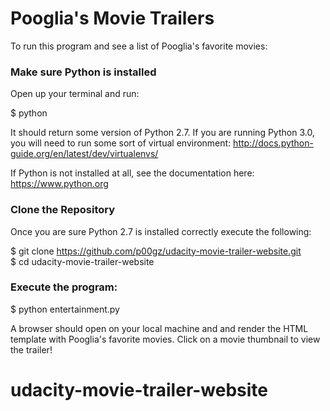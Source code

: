 # Pooglia's Movie Trailers

To run this program and see a list of Pooglia's favorite movies:

<h3>Make sure Python is installed</h3>
Open up your terminal and run:<br>

$ python<br>

It should return some version of Python 2.7. If you are running Python 3.0, you will need to run some sort of virtual environment: http://docs.python-guide.org/en/latest/dev/virtualenvs/

If Python is not installed at all, see the documentation here: https://www.python.org

<h3>Clone the Repository</h3>
Once you are sure Python 2.7 is installed correctly execute the following:

$ git clone https://github.com/p00gz/udacity-movie-trailer-website.git<br>
$ cd udacity-movie-trailer-website

<h3>Execute the program:</h3>
$ python entertainment.py

A browser should open on your local machine and and render the HTML template with Pooglia's favorite movies. Click on a movie thumbnail to view the trailer!
# udacity-movie-trailer-website
